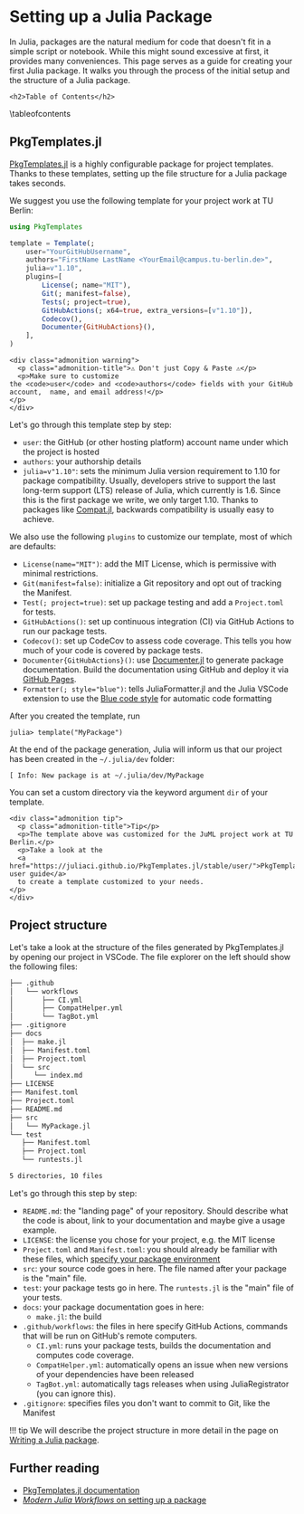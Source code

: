 # Setting up a Julia Package

In Julia, packages are the natural medium for code that doesn't fit in a simple script or notebook.
While this might sound excessive at first, it provides many conveniences.
This page serves as a guide for creating your first Julia package. 
It walks you through the process of the initial setup and the structure of a Julia package. 

~~~
<h2>Table of Contents</h2>
~~~
\tableofcontents


## PkgTemplates.jl

[PkgTemplates.jl](https://github.com/JuliaCI/PkgTemplates.jl) 
is a highly configurable package for project templates.
Thanks to these templates, setting up the file structure for a Julia package takes seconds.  

We suggest you use the following template for your project work at TU Berlin:

```julia
using PkgTemplates

template = Template(;
    user="YourGitHubUsername",
    authors="FirstName LastName <YourEmail@campus.tu-berlin.de>",
    julia=v"1.10",
    plugins=[
        License(; name="MIT"),
        Git(; manifest=false),
        Tests(; project=true),
        GitHubActions(; x64=true, extra_versions=[v"1.10"]),
        Codecov(),
        Documenter{GitHubActions}(),
    ],
)
```

~~~
<div class="admonition warning">
  <p class="admonition-title">⚠️ Don't just Copy & Paste ⚠️</p>
  <p>Make sure to customize the <code>user</code> and <code>authors</code> fields with your GitHub account,  name, and email address!</p>
</p>
</div>
~~~

Let's go through this template step by step:
* `user`: the GitHub (or other hosting platform) account name under which the project is hosted
* `authors`: your authorship details 
* `julia=v"1.10"`: sets the minimum Julia version requirement to 1.10 for package compatibility.
    Usually, developers strive to support the last long-term support (LTS) release of Julia, which currently is 1.6.
    Since this is the first package we write, we only target 1.10. 
    Thanks to packages like [Compat.jl](https://github.com/JuliaLang/Compat.jl), backwards compatibility is usually easy to achieve.
  
We also use the following `plugins` to customize our template, most of which are defaults:
* `License(name="MIT")`: add the MIT License, which is permissive with minimal restrictions.
* `Git(manifest=false)`: initialize a Git repository and opt out of tracking the Manifest.
* `Test(; project=true)`: set up package testing and add a `Project.toml` for tests. 
* `GitHubActions()`: set up continuous integration (CI) via GitHub Actions to run our package tests.
* `Codecov()`: set up CodeCov to assess code coverage. This tells you how much of your code is covered by package tests.
* `Documenter{GitHubActions}()`: use [Documenter.jl](https://github.com/JuliaDocs/Documenter.jl) to generate package documentation. Build the documentation using GitHub and deploy it via [GitHub Pages](https://pages.github.com/).
* `Formatter(; style="blue")`: tells JuliaFormatter.jl and the Julia VSCode extension 
  to use the [Blue code style](https://github.com/JuliaDiff/BlueStyle) for automatic code formatting 

After you created the template, run 
```julia-repl
julia> template("MyPackage")
```

At the end of the package generation, 
Julia will inform us that our project has been created in the `~/.julia/dev` folder:

```julia-repl
[ Info: New package is at ~/.julia/dev/MyPackage
```

You can set a custom directory via the keyword argument `dir` of your template.

~~~
<div class="admonition tip">
  <p class="admonition-title">Tip</p>
  <p>The template above was customized for the JuML project work at TU Berlin.</p>
  <p>Take a look at the
  <a href="https://juliaci.github.io/PkgTemplates.jl/stable/user/">PkgTemplates user guide</a>
  to create a template customized to your needs.
</p>
</div>
~~~

## Project structure
Let's take a look at the structure of the files generated by PkgTemplates.jl by opening our project in VSCode.
The file explorer on the left should show the following files: 

```bash
├── .github
│   └── workflows
│       ├── CI.yml
│       ├── CompatHelper.yml
│       └── TagBot.yml
├── .gitignore
├── docs
│  ├── make.jl
│  ├── Manifest.toml
│  ├── Project.toml
│  └── src
│     └── index.md
├── LICENSE
├── Manifest.toml
├── Project.toml
├── README.md
├── src
│   └── MyPackage.jl
└── test
   ├── Manifest.toml
   ├── Project.toml
   └── runtests.jl

5 directories, 10 files
```

Let's go through this step by step:

* `README.md`: the "landing page" of your repository. Should describe what the code is about, link to your documentation and maybe give a usage example.
* `LICENSE`: the license you chose for your project, e.g. the MIT license
* `Project.toml` and `Manifest.toml`: you should already be familiar with these files, which [specify your package environment](/environments)
* `src`: your source code goes in here. The file named after your package is the "main" file.
* `test`: your package tests go in here. The `runtests.jl` is the "main" file of your tests.
* `docs`: your package documentation goes in here:
  * `make.jl`: the build 
* `.github/workflows`: the files in here specify GitHub Actions, commands that will be run on GitHub's remote computers.
  * `CI.yml`: runs your package tests, builds the documentation and computes code coverage.
  * `CompatHelper.yml`: automatically opens an issue when new versions of your dependencies have been released
  * `TagBot.yml`: automatically tags releases when using JuliaRegistrator (you can ignore this).
* `.gitignore`: specifies files you don't want to commit to Git, like the Manifest


!!! tip
    We will describe the project structure in more detail in the page on [Writing a Julia package](/write). 

## Further reading
* [PkgTemplates.jl documentation](https://juliaci.github.io/PkgTemplates.jl/stable/user/)
* [*Modern Julia Workflows* on setting up a package](https://modernjuliaworkflows.github.io/sharing/#setup)
